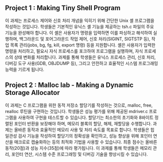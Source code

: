 ## Project 1 : Making Tiny Shell Program

 이 과제는 프로세스 제어와 신호 처리 개념을 익히기 위해 간단한 Unix 셸 프로그램을 작성하는 것입니다. 학생들은 기본적인 유닉스 셸 기능을 제공하는 tsh.c 파일의 주요 기능을 완성해야 합니다. 이 셸은 사용자가 명령을 입력하면 이를 파싱하고 해석하여 실행하며, 백그라운드 및 포어그라운드 작업 제어, 신호 처리(SIGINT, SIGTSTP 등), 작업 목록 관리(jobs, bg, fg, kill, export 명령) 등을 지원합니다. 셸은 사용자가 입력한 명령을 처리하고, 필요시 자식 프로세스를 포크하여 프로그램을 실행하며, 자식 프로세스의 상태 변화를 처리합니다. 과제를 통해 학생들은 유닉스 프로세스 관리, 신호 처리, 디버깅 도구 사용(GDB, OBJDUMP 등), 그리고 안전하고 효율적인 시스템 프로그래밍 능력을 기르게 됩니다.

## Project 2 : Malloc lab - Making a Dynamic Storage Allocator

 이 과제는 C 프로그램을 위한 동적 저장소 할당기를 작성하는 것으로, malloc, free, realloc 루틴을 구현하는 것입니다. 학생들은 성능 평가를 위해 제공된 mdriver.c 프로그램을 사용하여 구현을 테스트할 수 있습니다. 할당기는 최소한의 초기화와 8바이트 정렬된 포인터 반환을 보장해야 하며, 메모리 블록의 할당, 해제, 재할당을 수행합니다. 과제는 올바른 동작과 효율적인 메모리 사용 및 처리 속도를 목표로 합니다. 학생들은 힙 일관성 검사 기능을 작성하여 할당기의 정확성을 확인하고, 성능 향상을 위해 포인터 연산을 매크로로 캡슐화하는 등의 최적화 기법을 사용할 수 있습니다. 최종 점수는 올바른 동작(20점)과 성능 지수(35점)에 따라 평가됩니다. 이 과제를 통해 학생들은 메모리 관리, 포인터 연산, 시스템 수준 프로그래밍 및 디버깅 기술을 향상시킬 수 있습니다.
